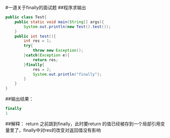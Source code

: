#一道关于finally的面试题
##程序求输出
```java
public class Test{
	public static void main(String[] args){
		System.out.println(new Test().test());
	}
	public int test(){
		int res = 1;
		try{
			throw new Exception();
		}catch(Exception e){
			return res;
		}finally{
			res = 2;
			System.out.println("finally");
		}
	}
}
```
##输出结果：
```java
finally
1
```
##解释：
return 之前跳到finally，此时要return 的值已经被存到一个局部引用变量里了，finally中对res的改变对返回值没有影响
